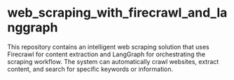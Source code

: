 # web_scraping_with_firecrawl_and_langgraph
This repository contains an intelligent web scraping solution that uses Firecrawl for content extraction and LangGraph for orchestrating the scraping workflow.  The system can automatically crawl websites, extract content, and search for specific keywords or information.
